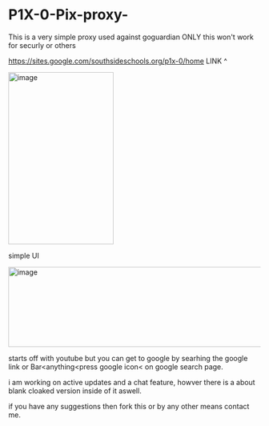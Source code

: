 # P1X-0-Pix-proxy-
This is a very simple proxy used against goguardian ONLY this won't work for securly or others 

https://sites.google.com/southsideschools.org/p1x-0/home
LINK ^

<img width="210" height="344" alt="image" src="https://github.com/user-attachments/assets/7ea3eb13-b7cc-47bc-bf98-a7608650aea0" />

simple UI

<img width="966" height="160" alt="image" src="https://github.com/user-attachments/assets/20bb5d49-51be-4fcd-9fce-0257cef84012" />

starts off with youtube but you can get to google by searhing the google link or Bar<anything<press google icon< on  google search page.

i am working on active updates and a chat feature, howver there is a about blank cloaked version inside of it aswell.

if you have any suggestions then fork this or by any other means contact me.

